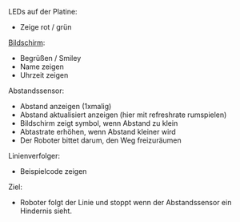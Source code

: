 
LEDs auf der Platine:

 - Zeige rot / grün

[Bildschirm](bildschirm/):

 - Begrüßen / Smiley
 - Name zeigen
 - Uhrzeit zeigen


Abstandssensor:

 - Abstand anzeigen (1xmalig)
 - Abstand aktualisiert anzeigen (hier mit refreshrate rumspielen)
 - Bildschirm zeigt symbol, wenn Abstand zu klein
 - Abtastrate erhöhen, wenn Abstand kleiner wird
 - Der Roboter bittet darum, den Weg freizuräumen

Linienverfolger:

 - Beispielcode zeigen





Ziel: 
 - Roboter folgt der Linie und stoppt wenn der Abstandssensor ein Hindernis sieht.
